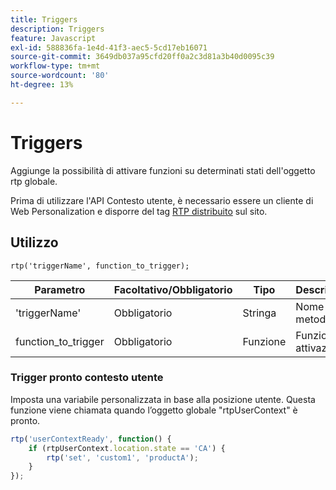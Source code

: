 ```yaml
---
title: Triggers
description: Triggers
feature: Javascript
exl-id: 588836fa-1e4d-41f3-aec5-5cd17eb16071
source-git-commit: 3649db037a95cfd20ff0a2c3d81a3b40d0095c39
workflow-type: tm+mt
source-wordcount: '80'
ht-degree: 13%

---
```


# Triggers

Aggiunge la possibilità di attivare funzioni su determinati stati dell&#39;oggetto rtp globale.

Prima di utilizzare l&#39;API Contesto utente, è necessario essere un cliente di Web Personalization e disporre del tag [RTP distribuito](https://experienceleague.adobe.com/en/docs/marketo/using/product-docs/web-personalization/rtp-tag-implementation/deploy-the-rtp-javascript) sul sito.

## Utilizzo

`rtp('triggerName', function_to_trigger);`

| Parametro | Facoltativo/Obbligatorio | Tipo | Descrizione |
|---------------------|-------------------|----------|----------------------|
| &#39;triggerName&#39; | Obbligatorio | Stringa | Nome del metodo. |
| function_to_trigger | Obbligatorio | Funzione | Funzione di attivazione. |

### Trigger pronto contesto utente

Imposta una variabile personalizzata in base alla posizione utente. Questa funzione viene chiamata quando l’oggetto globale &quot;rtpUserContext&quot; è pronto.

```javascript
rtp('userContextReady', function() {
    if (rtpUserContext.location.state == 'CA') {
        rtp('set', 'custom1', 'productA');
    }
});
```
